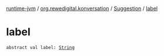 [runtime-jvm](../../index.md) / [org.rewedigital.konversation](../index.md) / [Suggestion](index.md) / [label](./label.md)

# label

`abstract val label: `[`String`](https://kotlinlang.org/api/latest/jvm/stdlib/kotlin/-string/index.html)